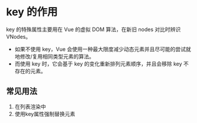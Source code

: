 # key 的作用

key 的特殊属性主要用在 Vue 的虚拟 DOM 算法，在新旧 nodes 对比时辨识 VNodes。

+ 如果不使用 key，Vue 会使用一种最大限度减少动态元素并且尽可能的尝试就地修改/复用相同类型元素的算法。
+ 而使用 key 时，它会基于 key 的变化重新排列元素顺序，并且会移除 key 不存在的元素。

## 常见用法

1. 在列表渲染中
2. 使用key属性强制替换元素
